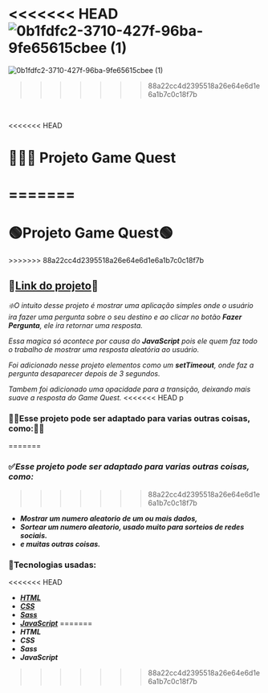 
<<<<<<< HEAD
![0b1fdfc2-3710-427f-96ba-9fe65615cbee (1)](https://user-images.githubusercontent.com/99220549/173472755-80369b30-9547-40bf-9e7c-d1c646243357.gif)
=======

![0b1fdfc2-3710-427f-96ba-9fe65615cbee (1)](https://user-images.githubusercontent.com/99220549/173472755-80369b30-9547-40bf-9e7c-d1c646243357.gif)

>>>>>>> 88a22cc4d2395518a26e64e6d1e6a1b7c0c18f7b


<br>

<<<<<<< HEAD
<h1> 🦸🦸‍♀ Projeto Game Quest<h1>
=======
<h1>🟢Projeto Game Quest🟢</h1>
>>>>>>> 88a22cc4d2395518a26e64e6d1e6a1b7c0c18f7b

<h2>🔗<a href="https://mauriciomholiveira.github.io/Question-Game/">Link do projeto</a>🔗</h2>

*❇️O intuito desse projeto é mostrar uma aplicação simples onde o usuário ira fazer uma pergunta sobre o seu destino e ao clicar no botão **Fazer Pergunta**, ele ira retornar uma resposta.*

*Essa magica só acontece por causa do **JavaScript** pois ele quem faz todo o trabalho de mostrar uma resposta aleatória ao usuário.*

*Foi adicionado nesse projeto elementos como um **setTimeout**, onde faz a pergunta desaparecer depois de 3 segundos.*

*Tambem foi adicionado uma opacidade para a transição, deixando mais suave a resposta do Game Quest.*
<<<<<<< HEAD
p
### 🔹🔶Esse projeto pode ser adaptado para varias outras coisas, como:🔸🔷
=======

### ✅*Esse projeto pode ser adaptado para varias outras coisas, como:*
>>>>>>> 88a22cc4d2395518a26e64e6d1e6a1b7c0c18f7b

- ***Mostrar um numero aleatorio de um ou mais dados,***
- ***Sortear um numero aleatorio, usado muito para sorteios de redes sociais.***
- ***e muitas outras coisas.***

### 💎Tecnologias usadas:

<<<<<<< HEAD
- ***[HTML](https://developer.mozilla.org/pt-BR/docs/Web/HTML)***
- ***[CSS](https://developer.mozilla.org/pt-BR/docs/Web/CSS)***
- ***[Sass](https://sass-lang.com/)***
- ***[JavaScript](https://developer.mozilla.org/pt-BR/docs/Web/JavaScript)***
=======
- ***HTML***
- ***CSS***
- ***Sass***
- ***JavaScript***
>>>>>>> 88a22cc4d2395518a26e64e6d1e6a1b7c0c18f7b
